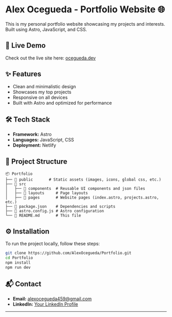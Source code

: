 # Alex Ocegueda - Portfolio Website 🌐

This is my personal portfolio website showcasing my projects and interests. Built using Astro, JavaScript, and CSS.

## 🚀 Live Demo  
Check out the live site here: [ocegueda.dev](https://ocegueda.dev)

## ✨ Features  
- Clean and minimalistic design  
- Showcases my top projects  
- Responsive on all devices  
- Built with Astro and optimized for performance  

## 🛠 Tech Stack  
- **Framework:** Astro  
- **Languages:** JavaScript, CSS  
- **Deployment:** Netlify   

## 📂 Project Structure  
```plaintext
📦 Portfolio
├── 📂 public       # Static assets (images, icons, global css, etc.)
├── 📂 src
│   ├── 📂 components  # Reusable UI components and json files
│   ├── 📂 layouts     # Page layouts
│   ├── 📂 pages       # Website pages (index.astro, projects.astro, etc.)
├── 📜 package.json    # Dependencies and scripts
├── 📜 astro.config.js # Astro configuration
└── 📜 README.md       # This file
```

## ⚙️ Installation  
To run the project locally, follow these steps:

```sh
git clone https://github.com/AlexOcegueda/Portfolio.git  
cd Portfolio  
npm install  
npm run dev  
```

## 📬 Contact  
- **Email:** [alexocegueda459@gmail.com](mailto:alexocegueda459@gmail.com)  
- **LinkedIn:** [Your LinkedIn Profile](https://linkedin.com/in/your-profile)  

---
